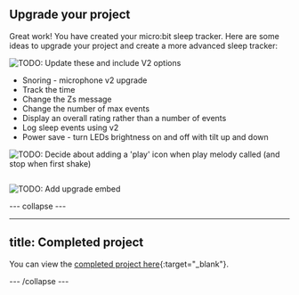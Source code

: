 ## Upgrade your project

<div style="display: flex; flex-wrap: wrap">
<div style="flex-basis: 200px; flex-grow: 1; margin-right: 15px;">
Great work! You have created your micro:bit sleep tracker. Here are some ideas to upgrade your project and create a more advanced sleep tracker:

![TODO: Update these and include V2 options]()
+ Snoring - microphone v2 upgrade
+ Track the time 
+ Change the Zs message
+ Change the number of max events
+ Display an overall rating rather than a number of events
+ Log sleep events using v2
+ Power save - turn LEDs brightness on and off with tilt up and down

![TODO: Decide about adding a 'play' icon when play melody called (and stop when first shake)]()

</div>
</div>

![TODO: Add upgrade embed]()

--- collapse ---

---
title: Completed project
---

You can view the [completed project here](https://makecode.microbit.org/_25fh4yKf3eMe){:target="_blank"}.

--- /collapse ---